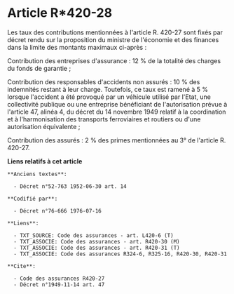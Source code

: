 # Article R*420-28

Les taux des contributions mentionnées à l'article R. 420-27 sont fixés par décret rendu sur la proposition du ministre de
l'économie et des finances dans la limite des montants maximaux ci-après :

Contribution des entreprises d'assurance : 12 % de la totalité des charges du fonds de garantie ;

Contribution des responsables d'accidents non assurés : 10 % des indemnités restant à leur charge. Toutefois, ce taux est
ramené à 5 % lorsque l'accident a été provoqué par un véhicule utilisé par l'Etat, une collectivité publique ou une
entreprise bénéficiant de l'autorisation prévue à l'article 47, alinéa 4, du décret du 14 novembre 1949 relatif à la
coordination et à l'harmonisation des transports ferroviaires et routiers ou d'une autorisation équivalente ;

Contribution des assurés : 2 % des primes mentionnées au 3° de l'article R. 420-27.

**Liens relatifs à cet article**

	**Anciens textes**:

	  - Décret n°52-763 1952-06-30 art. 14

	**Codifié par**:

	  - Décret n°76-666 1976-07-16

	**Liens**:

	  - TXT_SOURCE: Code des assurances - art. L420-6 (T)
	  - TXT_ASSOCIE: Code des assurances - art. R420-30 (M)
	  - TXT_ASSOCIE: Code des assurances - art. R420-31 (T)
	  - TXT_ASSOCIE: Code des assurances R324-6, R325-16, R420-30, R420-31

	**Cite**:

	  - Code des assurances R420-27
	  - Décret n°1949-11-14 art. 47
